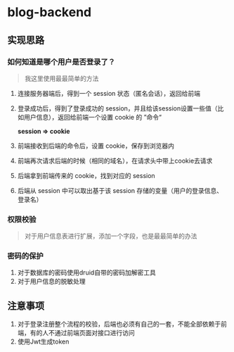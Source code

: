 # blog-backend

## 实现思路

### 如何知道是哪个用户是否登录了？

> 我这里使用最最简单的方法

1. 连接服务器端后，得到一个 session 状态（匿名会话），返回给前端

2. 登录成功后，得到了登录成功的 session，并且给该session设置一些值（比如用户信息），返回给前端一个设置 cookie 的 ”命令“

   **session => cookie**

3. 前端接收到后端的命令后，设置 cookie，保存到浏览器内

4. 前端再次请求后端的时候（相同的域名），在请求头中带上cookie去请求

5. 后端拿到前端传来的 cookie，找到对应的 session

6. 后端从 session 中可以取出基于该 session 存储的变量（用户的登录信息、登录名）

### 权限校验

> 对于用户信息表进行扩展，添加一个字段，也是最最简单的办法

### 密码的保护

1. 对于数据库的密码使用druid自带的密码加解密工具
2. 对于用户信息的脱敏处理

## 注意事项

1. 对于登录注册整个流程的校验，后端也必须有自己的一套，不能全部依赖于前端，有的人不通过前端页面对接口进行访问
2. 使用Jwt生成token

